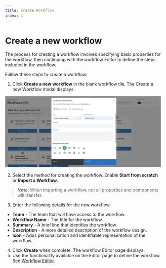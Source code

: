 ```yaml
---
title: Create Workflow
index: 1
---
```


# Create a new workflow

The process for creating a workflow involves specifying basic properties for the workflow, then continuing with the workflow Editor to define the steps included in the workflow.

Follow these steps to create a workflow:

1. Click **Create a new workflow** in the blank workflow tile. The Create a new Workflow modal displays.

![Create a workflow](./assets/workflows-create.png)

2. Select the method for creating the workflow. Enable **Start from scratch** or **Import a Workflow**.

> **Note**: When importing a workflow, not all properties and components will transfer.

3. Enter the following details for the new workflow.

- **Team** - The team that will have access to the workflow.
- **Workflow Name** - The title for the workflow.
- **Summary** - A brief line that identifies the workflow.
- **Description** - A more detailed description of the workflow design.
- **Icon** - Adds personalization and identifiable representation of the workflow.

4. Click **Create** when complete. The workflow Editor page displays.
5. Use the functionality available on the Editor page to define the workflow. See [Workflow Editor](/useboomerang.io/docs/how-to-guide/edit).
